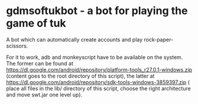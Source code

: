 # gdmsoftukbot - a bot for playing the game of tuk

A bot which can automatically create accounts and play rock-paper-scissors.

For it to work, adb and monkeyscript have to be available on the system.
The former can be found at https://dl.google.com/android/repository/platform-tools_r27.0.1-windows.zip (content goes
to the root directory of this script), the latter at https://dl.google.com/android/repository/sdk-tools-windows-3859397.zip
( place all files in the lib/ directory of this script, choose the right architecture and move swt.jar one level up).
